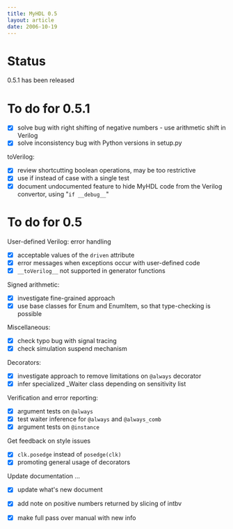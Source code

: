 ```yaml
---
title: MyHDL 0.5 
layout: article
date: 2006-10-19 
---
```


Status
======

0.5.1 has been released

To do for 0.5.1
===============

* [x] solve bug with right shifting of negative numbers - use arithmetic shift in Verilog
* [x] solve inconsistency bug with Python versions in setup.py

toVerilog:

* [x] review shortcutting boolean operations, may be too restrictive
* [x] use if instead of case with a single test
* [x] document undocumented feature to hide MyHDL code from the Verilog convertor, using "`if __debug__`" 

To do for 0.5
=============

User-defined Verilog: error handling 

* [x] acceptable values of the `driven` attribute 
* [x] error messages when exceptions occur with user-defined code 
* [x] `__toVerilog__` not supported in generator functions 

Signed arithmetic: 

* [x] investigate fine-grained approach 
* [x] use base classes for Enum and EnumItem, so that type-checking is possible 

Miscellaneous: 

* [x] check typo bug with signal tracing 
* [x] check simulation suspend mechanism 

Decorators: 

* [x] investigate approach to remove limitations on `@always` decorator 
* [x] infer specialized _Waiter class depending on sensitivity list  

Verification and error reporting: 

* [x] argument tests on `@always` 
* [x] test waiter inference for `@always` and `@always_comb` 
* [x] argument tests on `@instance` 

Get feedback on style issues 

* [x] `clk.posedge` instead of `posedge(clk)` 
* [x] promoting general usage of decorators 

Update documentation ... 

* [x] update what's new document 
* [x] add note on positive numbers returned by slicing of intbv 
* [x] make full pass over manual with new info 

